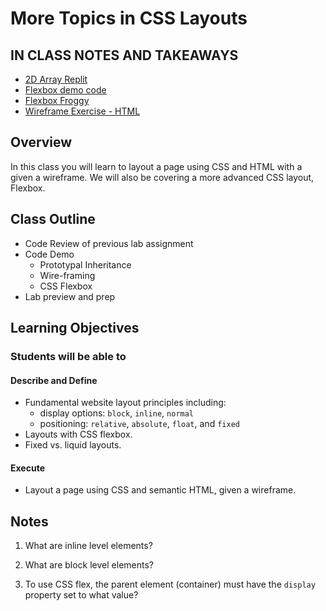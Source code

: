 # More Topics in CSS Layouts

## IN CLASS NOTES AND TAKEAWAYS

- [2D Array Replit](https://replit.com/@arpatterson31/Class-201d88-2D-Array#index.js)
- [Flexbox demo code](inclass-flexbox-demo/css/)
- [Flexbox Froggy](https://flexboxfroggy.com/)
- [Wireframe Exercise - HTML](wireframe/index.html)

## Overview

In this class you will learn to layout a page using CSS and HTML with a given a wireframe. We will also be covering a more advanced CSS layout, Flexbox.

## Class Outline

- Code Review of previous lab assignment
- Code Demo
  - Prototypal Inheritance
  - Wire-framing
  - CSS Flexbox
- Lab preview and prep

## Learning Objectives

### Students will be able to

#### Describe and Define

- Fundamental website layout principles including:
  - display options: `block`, `inline`, `normal`
  - positioning: `relative`, `absolute`, `float`, and `fixed`
- Layouts with CSS flexbox.
- Fixed vs. liquid layouts.

#### Execute

- Layout a page using CSS and semantic HTML, given a wireframe.

## Notes

1. What are inline level elements?

1. What are block level elements?

1. To use CSS flex, the parent element (container) must have the `display` property set to what value?
